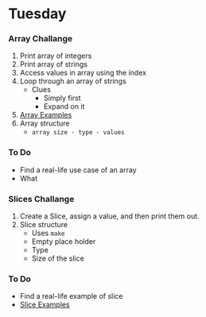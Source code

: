    
# Tuesday

### Array Challange 

1. Print array of integers
2. Print array of strings 
3. Access values in array using the index
4. Loop through an array of strings 
	* Clues 
		* Simply first 
		* Expand on it 
5. [Array Examples](../arrays)
6. Array structure 
	* `array size - type - values`

### To Do 

* Find a real-life use case of an array
* What
    
### Slices Challange

1. Create a Slice, assign a value, and then print them out. 
2. Slice structure 
	* Uses `make` 
	* Empty place holder 
	* Type
	* Size of the slice

### To Do 

* Find a real-life example of slice 
* [Slice Examples](../slices)


